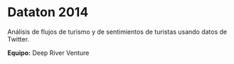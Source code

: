 # Dataton 2014

Análisis de flujos de turismo y de sentimientos de turistas usando datos de Twitter.

**Equipo:** Deep River Venture
